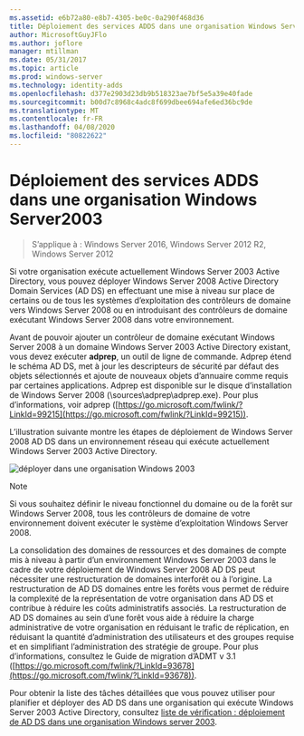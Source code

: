 ```yaml
---
ms.assetid: e6b72a80-e8b7-4305-be0c-0a290f468d36
title: Déploiement des services ADDS dans une organisation Windows Server2003
author: MicrosoftGuyJFlo
ms.author: joflore
manager: mtillman
ms.date: 05/31/2017
ms.topic: article
ms.prod: windows-server
ms.technology: identity-adds
ms.openlocfilehash: d377e2903d23db9b518323ae7bf5e5a39e40fade
ms.sourcegitcommit: b00d7c8968c4adc8f699dbee694afe6ed36bc9de
ms.translationtype: MT
ms.contentlocale: fr-FR
ms.lasthandoff: 04/08/2020
ms.locfileid: "80822622"
---
```

# <a name="deploying-ad-ds-in-a-windows-server-2003-organization"></a>Déploiement des services ADDS dans une organisation Windows Server2003

>S’applique à : Windows Server 2016, Windows Server 2012 R2, Windows Server 2012

Si votre organisation exécute actuellement Windows Server 2003 Active Directory, vous pouvez déployer Windows Server 2008 Active Directory Domain Services (AD DS) en effectuant une mise à niveau sur place de certains ou de tous les systèmes d’exploitation des contrôleurs de domaine vers Windows Server 2008 ou en introduisant des contrôleurs de domaine exécutant Windows Server 2008 dans votre environnement.  
  
Avant de pouvoir ajouter un contrôleur de domaine exécutant Windows Server 2008 à un domaine Windows Server 2003 Active Directory existant, vous devez exécuter **adprep**, un outil de ligne de commande. Adprep étend le schéma AD DS, met à jour les descripteurs de sécurité par défaut des objets sélectionnés et ajoute de nouveaux objets d’annuaire comme requis par certaines applications. Adprep est disponible sur le disque d’installation de Windows Server 2008 (\sources\adprep\adprep.exe). Pour plus d’informations, voir adprep ([https://go.microsoft.com/fwlink/?LinkId=99215](https://go.microsoft.com/fwlink/?LinkId=99215)).  
  
L’illustration suivante montre les étapes de déploiement de Windows Server 2008 AD DS dans un environnement réseau qui exécute actuellement Windows Server 2003 Active Directory.  
  
![déployer dans une organisation Windows 2003](media/Deploying-AD-DS-in-a-Windows-Server-2003-Organization/900c4eee-1119-4a9a-9310-755597428b71.gif)  
  
> [!NOTE]  
> Si vous souhaitez définir le niveau fonctionnel du domaine ou de la forêt sur Windows Server 2008, tous les contrôleurs de domaine de votre environnement doivent exécuter le système d’exploitation Windows Server 2008.  
  
La consolidation des domaines de ressources et des domaines de compte mis à niveau à partir d’un environnement Windows Server 2003 dans le cadre de votre déploiement de Windows Server 2008 AD DS peut nécessiter une restructuration de domaines interforêt ou à l’origine. La restructuration de AD DS domaines entre les forêts vous permet de réduire la complexité de la représentation de votre organisation dans AD DS et contribue à réduire les coûts administratifs associés. La restructuration de AD DS domaines au sein d’une forêt vous aide à réduire la charge administrative de votre organisation en réduisant le trafic de réplication, en réduisant la quantité d’administration des utilisateurs et des groupes requise et en simplifiant l’administration des stratégie de groupe. Pour plus d’informations, consultez le Guide de migration d’ADMT v 3.1 ([https://go.microsoft.com/fwlink/?LinkId=93678](https://go.microsoft.com/fwlink/?LinkId=93678)).  
  
Pour obtenir la liste des tâches détaillées que vous pouvez utiliser pour planifier et déployer des AD DS dans une organisation qui exécute Windows Server 2003 Active Directory, consultez [liste de vérification : déploiement de AD DS dans une organisation Windows server 2003](https://technet.microsoft.com/library/cc771407.aspx).  
  


